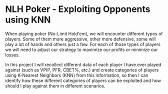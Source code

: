 # NLH Poker - Exploiting Opponents using KNN
When playing poker (No-Limit Hold'em), we will encounter different types of players. Some of them more aggressive, other more defensive, some will play a lot of hands and others just a few. For each of those types of players we will need to adjust our strategy to maximize our profits or minimize our losses.

In this project I will recollect different data of each player I have ever played against (such as VPIP, PFR, CBET%, etc.) and create categories of players using K-Nearest Neighbors (KNN) from this information, so then I can identify how these different categories of players can be exploited and how should I play against them in different scenarios.
